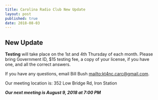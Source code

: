 ```yaml
---
title: Carolina Radio Club New Update
layout: post
published: true
date: 2018-08-03
---
```

## New Update

**Testing** will take place on the 1st and 4th Thursday of each month.
Please bring Government ID, $15 testing fee, a copy of your license, if you have one, and all the correct answers.

If you have any questions, email Bill Bush <mailto:kt4nc.carc@gmail.com>.

Our meeting location is: 352 Low Bridge Rd, Iron Station

***Our next meeting is August 9, 2018 at 7:00 PM***
